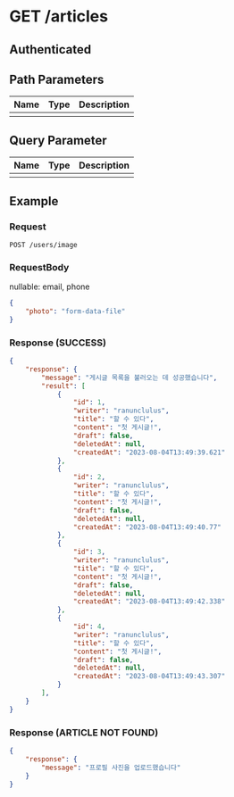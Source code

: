 # GET /articles
## Authenticated

## Path Parameters

| Name | Type | Description |
| --- | --- | --- |
|  |  |  |

## Query Parameter

| Name | Type | Description |
| --- | --- | --- |
|  |  |  |

## Example

### Request

```
POST /users/image
```

### RequestBody

nullable: email, phone

```json
{
    "photo": "form-data-file"
}
```

### Response (SUCCESS)

```json
{
    "response": {
        "message": "게시글 목록을 불러오는 데 성공했습니다",
        "result": [
            {
                "id": 1,
                "writer": "ranunclulus",
                "title": "할 수 있다",
                "content": "첫 게시글!",
                "draft": false,
                "deletedAt": null,
                "createdAt": "2023-08-04T13:49:39.621"
            },
            {
                "id": 2,
                "writer": "ranunclulus",
                "title": "할 수 있다",
                "content": "첫 게시글!",
                "draft": false,
                "deletedAt": null,
                "createdAt": "2023-08-04T13:49:40.77"
            },
            {
                "id": 3,
                "writer": "ranunclulus",
                "title": "할 수 있다",
                "content": "첫 게시글!",
                "draft": false,
                "deletedAt": null,
                "createdAt": "2023-08-04T13:49:42.338"
            },
            {
                "id": 4,
                "writer": "ranunclulus",
                "title": "할 수 있다",
                "content": "첫 게시글!",
                "draft": false,
                "deletedAt": null,
                "createdAt": "2023-08-04T13:49:43.307"
            }
        ],
    }
}
```

### Response (ARTICLE NOT FOUND)

```json
{
    "response": {
        "message": "프로필 사진을 업로드했습니다"
    }
}
```